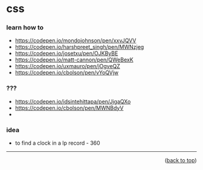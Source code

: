 <a name="topage"></a>

# css

### learn how to
* https://codepen.io/mondojohnson/pen/xxvJQVV 
* https://codepen.io/harshpreet_singh/pen/MWNzjeg
* https://codepen.io/josetxu/pen/OJKByBE
* https://codepen.io/matt-cannon/pen/QWeBexK
* https://codepen.io/uxmauro/pen/jOgveQZ
* https://codepen.io/cbolson/pen/vYoQVjw

### ???
* https://codepen.io/idsintehittapa/pen/JjgaQXo
* https://codepen.io/cbolson/pen/MWNBdyV
* 

### idea
* to find a clock in a lp record - 360

-----


<p align="right">(<a href="#topage">back to top</a>)</p>
<br/>
<br/>
